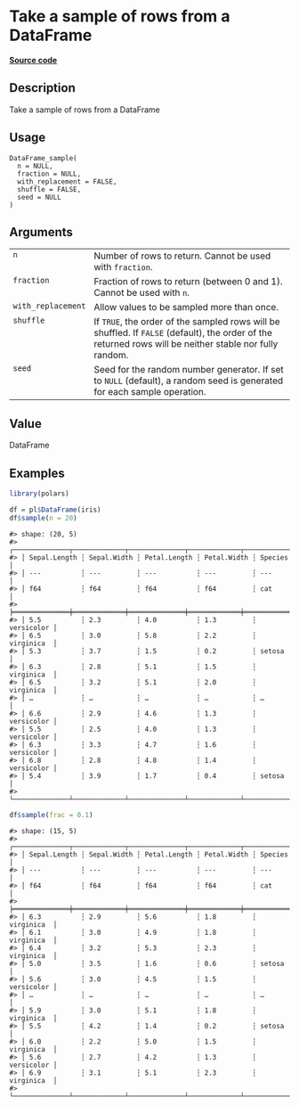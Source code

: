 

# Take a sample of rows from a DataFrame

[**Source code**](https://github.com/pola-rs/r-polars/tree/main/R/dataframe__frame.R#L1852)

## Description

Take a sample of rows from a DataFrame

## Usage

<pre><code class='language-R'>DataFrame_sample(
  n = NULL,
  fraction = NULL,
  with_replacement = FALSE,
  shuffle = FALSE,
  seed = NULL
)
</code></pre>

## Arguments

<table>
<tr>
<td style="white-space: nowrap; font-family: monospace; vertical-align: top">
<code id="DataFrame_sample_:_n">n</code>
</td>
<td>
Number of rows to return. Cannot be used with <code>fraction</code>.
</td>
</tr>
<tr>
<td style="white-space: nowrap; font-family: monospace; vertical-align: top">
<code id="DataFrame_sample_:_fraction">fraction</code>
</td>
<td>
Fraction of rows to return (between 0 and 1). Cannot be used with
<code>n</code>.
</td>
</tr>
<tr>
<td style="white-space: nowrap; font-family: monospace; vertical-align: top">
<code id="DataFrame_sample_:_with_replacement">with_replacement</code>
</td>
<td>
Allow values to be sampled more than once.
</td>
</tr>
<tr>
<td style="white-space: nowrap; font-family: monospace; vertical-align: top">
<code id="DataFrame_sample_:_shuffle">shuffle</code>
</td>
<td>
If <code>TRUE</code>, the order of the sampled rows will be shuffled. If
<code>FALSE</code> (default), the order of the returned rows will be
neither stable nor fully random.
</td>
</tr>
<tr>
<td style="white-space: nowrap; font-family: monospace; vertical-align: top">
<code id="DataFrame_sample_:_seed">seed</code>
</td>
<td>
Seed for the random number generator. If set to <code>NULL</code>
(default), a random seed is generated for each sample operation.
</td>
</tr>
</table>

## Value

DataFrame

## Examples

``` r
library(polars)

df = pl$DataFrame(iris)
df$sample(n = 20)
```

    #> shape: (20, 5)
    #> ┌──────────────┬─────────────┬──────────────┬─────────────┬────────────┐
    #> │ Sepal.Length ┆ Sepal.Width ┆ Petal.Length ┆ Petal.Width ┆ Species    │
    #> │ ---          ┆ ---         ┆ ---          ┆ ---         ┆ ---        │
    #> │ f64          ┆ f64         ┆ f64          ┆ f64         ┆ cat        │
    #> ╞══════════════╪═════════════╪══════════════╪═════════════╪════════════╡
    #> │ 5.5          ┆ 2.3         ┆ 4.0          ┆ 1.3         ┆ versicolor │
    #> │ 6.5          ┆ 3.0         ┆ 5.8          ┆ 2.2         ┆ virginica  │
    #> │ 5.3          ┆ 3.7         ┆ 1.5          ┆ 0.2         ┆ setosa     │
    #> │ 6.3          ┆ 2.8         ┆ 5.1          ┆ 1.5         ┆ virginica  │
    #> │ 6.5          ┆ 3.2         ┆ 5.1          ┆ 2.0         ┆ virginica  │
    #> │ …            ┆ …           ┆ …            ┆ …           ┆ …          │
    #> │ 6.6          ┆ 2.9         ┆ 4.6          ┆ 1.3         ┆ versicolor │
    #> │ 5.5          ┆ 2.5         ┆ 4.0          ┆ 1.3         ┆ versicolor │
    #> │ 6.3          ┆ 3.3         ┆ 4.7          ┆ 1.6         ┆ versicolor │
    #> │ 6.8          ┆ 2.8         ┆ 4.8          ┆ 1.4         ┆ versicolor │
    #> │ 5.4          ┆ 3.9         ┆ 1.7          ┆ 0.4         ┆ setosa     │
    #> └──────────────┴─────────────┴──────────────┴─────────────┴────────────┘

``` r
df$sample(frac = 0.1)
```

    #> shape: (15, 5)
    #> ┌──────────────┬─────────────┬──────────────┬─────────────┬────────────┐
    #> │ Sepal.Length ┆ Sepal.Width ┆ Petal.Length ┆ Petal.Width ┆ Species    │
    #> │ ---          ┆ ---         ┆ ---          ┆ ---         ┆ ---        │
    #> │ f64          ┆ f64         ┆ f64          ┆ f64         ┆ cat        │
    #> ╞══════════════╪═════════════╪══════════════╪═════════════╪════════════╡
    #> │ 6.3          ┆ 2.9         ┆ 5.6          ┆ 1.8         ┆ virginica  │
    #> │ 6.1          ┆ 3.0         ┆ 4.9          ┆ 1.8         ┆ virginica  │
    #> │ 6.4          ┆ 3.2         ┆ 5.3          ┆ 2.3         ┆ virginica  │
    #> │ 5.0          ┆ 3.5         ┆ 1.6          ┆ 0.6         ┆ setosa     │
    #> │ 5.6          ┆ 3.0         ┆ 4.5          ┆ 1.5         ┆ versicolor │
    #> │ …            ┆ …           ┆ …            ┆ …           ┆ …          │
    #> │ 5.9          ┆ 3.0         ┆ 5.1          ┆ 1.8         ┆ virginica  │
    #> │ 5.5          ┆ 4.2         ┆ 1.4          ┆ 0.2         ┆ setosa     │
    #> │ 6.0          ┆ 2.2         ┆ 5.0          ┆ 1.5         ┆ virginica  │
    #> │ 5.6          ┆ 2.7         ┆ 4.2          ┆ 1.3         ┆ versicolor │
    #> │ 6.9          ┆ 3.1         ┆ 5.1          ┆ 2.3         ┆ virginica  │
    #> └──────────────┴─────────────┴──────────────┴─────────────┴────────────┘

